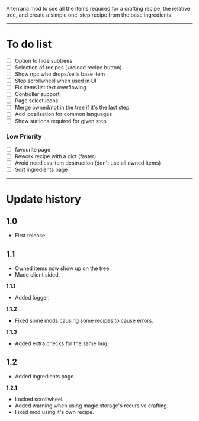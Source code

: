 A terraria mod to see all the items required for a crafting recipe, the relative tree, and create a simple one-step recipe from the base ingredients.

---
# To do list
- [ ] Option to hide subtrees
- [ ] Selection of recipes (+reload recipe button)
- [ ] Show npc who drops/sells base item
- [ ] Stop scrollwheel when used in UI
- [ ] Fix items list text overflowing
- [ ] Controller support
- [ ] Page select icons
- [ ] Merge owned/not in the tree if it's the last step
- [ ] Add localization for common languages
- [ ] Show stations required for given step
### Low Priority
- [ ] favourite page
- [ ] Rework recipe with a dict (faster)
- [ ] Avoid needless item destruction (don't use all owned items)
- [ ] Sort ingredients page
---
# Update history
## 1.0
 - First release.

## 1.1
 - Owned items now show up on the tree.
 - Made client sided.

**1.1.1**
 - Added logger.

**1.1.2**
 - Fixed some mods causing some recipes to cause errors.

**1.1.3**
 - Added extra checks for the same bug.
## 1.2
 - Added ingredients page.

**1.2.1**
 - Locked scrollwheel.
 - Added warning when using magic storage's recursive crafting.
 - Fixed mod using it's own recipe.
